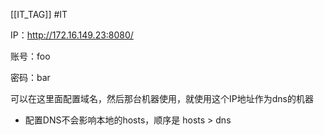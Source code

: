 [[IT_TAG]] #IT 

IP：http://172.16.149.23:8080/

账号：foo

密码：bar

可以在这里面配置域名，然后那台机器使用，就使用这个IP地址作为dns的机器

* 配置DNS不会影响本地的hosts，顺序是 hosts > dns


